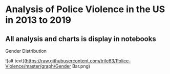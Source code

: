 # Analysis of Police Violence in the US in 2013 to 2019

## All analysis and charts is display in notebooks
Gender Distribution

![alt text](https://raw.githubusercontent.com/trile83/Police-Violence/master/graph/Gender Bar.png)

